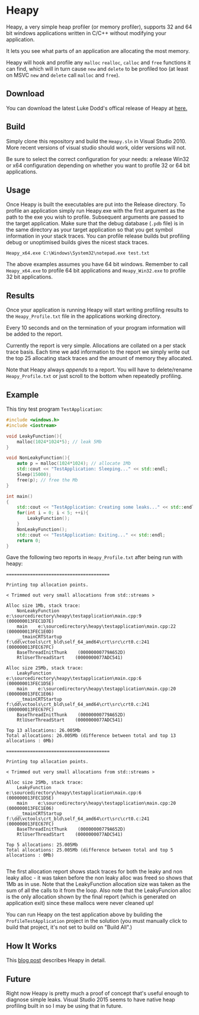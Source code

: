 Heapy
=====

Heapy, a very simple heap profiler (or memory profiler), supports 32 and 64 bit windows applications written in C/C++ without modifying your application. 

It lets you see what parts of an application are allocating the most memory.

Heapy will hook and profile any `malloc` `realloc`, `calloc` and `free` functions it can find, which will in turn cause `new` and `delete` to be profiled too (at least on MSVC `new` and `delete` call `malloc` and `free`).

Download
--------

You can download the latest Luke Dodd's offical release of Heapy at [here.](https://github.com/lukedodd/Heapy/releases)


Build
-----

Simply clone this repository and build the `Heapy.sln` in Visual Studio 2010. More recent versions of visual studio should work, older versions will not.

Be sure to select the correct configuration for your needs: a release Win32 or x64 configuration depending on whether you want to profile 32 or 64 bit applications.


Usage
-----

Once Heapy is built the executables are put into the Release directory. To profile an application simply run Heapy.exe with the first argument as the path to the exe you wish to profile. Subsequent arguments are passed to the target application. Make sure that the debug database (`.pdb` file) is in the same directory as your target application so that you get symbol information in your stack traces. You can profile release builds but profiling debug or unoptimised builds gives the nicest stack traces.

```
Heapy_x64.exe C:\Windows\System32\notepad.exe test.txt
```

The above examples assumes you have 64 bit windows. Remember to call `Heapy_x64.exe` to profile 64 bit applications and `Heapy_Win32.exe` to profile 32 bit applications. 

Results
-------

Once your application is running Heapy will start writing profiling results to the `Heapy_Profile.txt` file in the applications working directory.

Every 10 seconds and on the termination of your program information will be added to the report.

Currently the report is very simple. Allocations are collated on a per stack trace basis. Each time we add information to the report we simply write out the top 25 allocating stack traces and the amount of memory they allocated.

Note that Heapy always *appends* to a report. You will have to delete/rename `Heapy_Profile.txt` or just scroll to the bottom when repeatedly profiling. 

Example
-------

This tiny test program `TestApplication`:

```C++
#include <windows.h>
#include <iostream>

void LeakyFunction(){
	malloc(1024*1024*5); // leak 5Mb
}

void NonLeakyFunction(){
	auto p = malloc(1024*1024); // allocate 1Mb
	std::cout << "TestApplication: Sleeping..." << std::endl;
	Sleep(15000);
	free(p); // free the Mb
}

int main()
{
	std::cout << "TestApplication: Creating some leaks..." << std::endl;
	for(int i = 0; i < 5; ++i){
		LeakyFunction();
	}
	NonLeakyFunction();
	std::cout << "TestApplication: Exiting..." << std::endl;
	return 0;
}
```

Gave the following two reports in `Heapy_Profile.txt` after being run with heapy:

```
=======================================

Printing top allocation points.

< Trimmed out very small allocations from std::streams >

Alloc size 1Mb, stack trace: 
    NonLeakyFunction    e:\sourcedirectory\heapy\testapplication\main.cpp:9    (000000013FEC1D7E)
    main    e:\sourcedirectory\heapy\testapplication\main.cpp:22    (000000013FEC1E0D)
    __tmainCRTStartup    f:\dd\vctools\crt_bld\self_64_amd64\crt\src\crt0.c:241    (000000013FEC67FC)
    BaseThreadInitThunk    (00000000779A652D)
    RtlUserThreadStart    (0000000077ADC541)

Alloc size 25Mb, stack trace: 
    LeakyFunction    e:\sourcedirectory\heapy\testapplication\main.cpp:6    (000000013FEC1D5E)
    main    e:\sourcedirectory\heapy\testapplication\main.cpp:20    (000000013FEC1E06)
    __tmainCRTStartup    f:\dd\vctools\crt_bld\self_64_amd64\crt\src\crt0.c:241    (000000013FEC67FC)
    BaseThreadInitThunk    (00000000779A652D)
    RtlUserThreadStart    (0000000077ADC541)

Top 13 allocations: 26.005Mb
Total allocations: 26.005Mb (difference between total and top 13 allocations : 0Mb)

=======================================

Printing top allocation points.

< Trimmed out very small allocations from std::streams >

Alloc size 25Mb, stack trace: 
    LeakyFunction    e:\sourcedirectory\heapy\testapplication\main.cpp:6    (000000013FEC1D5E)
    main    e:\sourcedirectory\heapy\testapplication\main.cpp:20    (000000013FEC1E06)
    __tmainCRTStartup    f:\dd\vctools\crt_bld\self_64_amd64\crt\src\crt0.c:241    (000000013FEC67FC)
    BaseThreadInitThunk    (00000000779A652D)
    RtlUserThreadStart    (0000000077ADC541)

Top 5 allocations: 25.005Mb
Total allocations: 25.005Mb (difference between total and top 5 allocations : 0Mb)


```

The first allocation report shows stack traces for both the leaky and non leaky alloc - it was taken before the non leaky alloc was freed so shows that 1Mb as in use. Note that the LeakyFunction allocation size was taken as the sum of all the calls to it from the loop. Also note that the LeakyFuncion alloc is the only allocation shown by the final report (which is generated on application exit) since these mallocs were never cleaned up!

You can run Heapy on the test application above by building the `ProfileTestApplication` project in the solution (you must manually click to build that project, it's not set to build on "Build All".)

How It Works
-----------

This [blog post](http://www.lukedodd.com/heapy-heap-profiler/) describes Heapy in detail.

Future
------

Right now Heapy is pretty much a proof of concept that's useful enough to diagnose simple leaks. Visual Studio 2015 seems to have native heap profiling built in so I may be using that in future.
